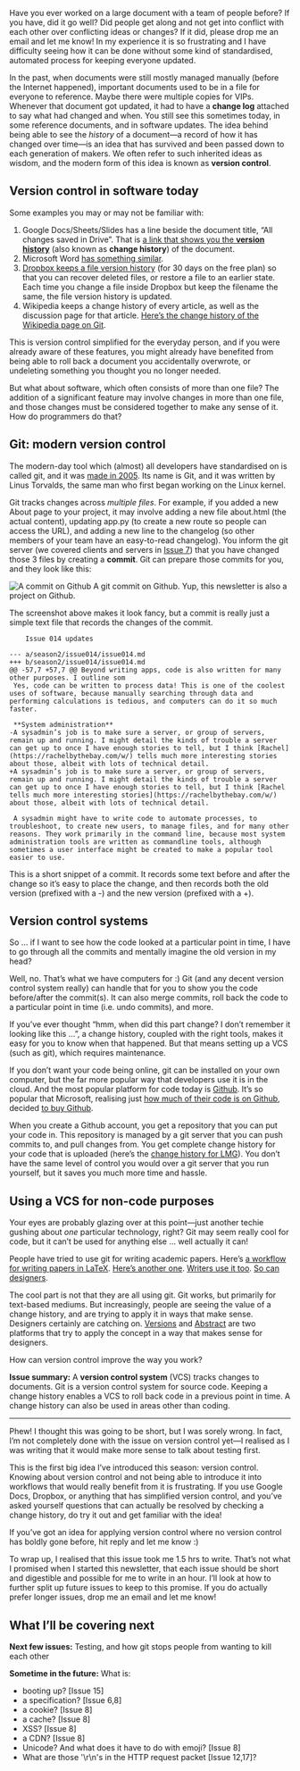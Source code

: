 Have you ever worked on a large document with a team of people before? If you have, did it go well? Did people get along and not get into conflict with each other over conflicting ideas or changes? If it did, please drop me an email and let me know! In my experience it is so frustrating and I have difficulty seeing how it can be done without some kind of standardised, automated process for keeping everyone updated.

In the past, when documents were still mostly managed manually (before the Internet happened), important documents used to be in a file for everyone to reference. Maybe there were multiple copies for VIPs. Whenever that document got updated, it had to have a **change log** attached to say what had changed and when. You still see this sometimes today, in some reference documents, and in software updates. The idea behind being able to see the *history* of a document—a record of how it has changed over time—is an idea that has survived and been passed down to each generation of makers. We often refer to such inherited ideas as wisdom, and the modern form of this idea is known as **version control**.

## Version control in software today

Some examples you may or may not be familiar with:

1. Google Docs/Sheets/Slides has a line beside the document title, “All changes saved in Drive”. That is [a link that shows you the **version history**](https://support.google.com/docs/answer/190843?co=GENIE.Platform%3DDesktop&hl=en) (also known as **change history**) of the document.
2. Microsoft Word [has something similar](https://support.office.com/en-us/article/view-the-version-history-of-an-item-or-file-in-a-list-or-library-53262060-5092-424d-a50b-c798b0ec32b1).
3. [Dropbox keeps a file version history](https://help.dropbox.com/security/version-history-overview) (for 30 days on the free plan) so that you can recover deleted files, or restore a file to an earlier state. Each time you change a file inside Dropbox but keep the filename the same, the file version history is updated.
4. Wikipedia keeps a change history of every article, as well as the discussion page for that article. [Here’s the change history of the Wikipedia page on Git](https://en.wikipedia.org/w/index.php?title=Git&action=history).

This is version control simplified for the everyday person, and if you were already aware of these features, you might already have benefited from being able to roll back a document you accidentally overwrote, or undeleting something you thought you no longer needed.

But what about software, which often consists of more than one file? The addition of a significant feature may involve changes in more than one file, and those changes must be considered together to make any sense of it. How do programmers do that?

## Git: modern version control

The modern-day tool which (almost) all developers have standardised on is called git, and it was [made in 2005](https://en.wikipedia.org/wiki/Git#History). Its name is Git, and it was written by Linus Torvalds, the same man who first began working on the Linux kernel.

Git tracks changes across _multiple files_. For example, if you added a new About page to your project, it may involve adding a new file about.html (the actual content), updating app.py (to create a new route so people can access the URL), and adding a new line to the changelog (so other members of your team have an easy-to-read changelog). You inform the git server (we covered clients and servers in [Issue 7](https://buttondown.email/laymansguide/archive/b36f0f43-e8f5-402d-8c6a-c2a28f5ff556)) that you have changed those 3 files by creating a **commit**. Git can prepare those commits for you, and they look like this:

![A commit on Github](https://github.com/ngjunsiang/laymansguide/blob/master/season2/issue019/issue019_01.png?raw=true)
A git commit on Github. Yup, this newsletter is also a project on Github.

The screenshot above makes it look fancy, but a commit is really just a simple text file that records the changes of the commit.

```
    Issue 014 updates

--- a/season2/issue014/issue014.md
+++ b/season2/issue014/issue014.md
@@ -57,7 +57,7 @@ Beyond writing apps, code is also written for many other purposes. I outline som
 Yes, code can be written to process data! This is one of the coolest uses of software, because manually searching through data and performing calculations is tedious, and computers can do it so much faster.

 **System administration**
-A sysadmin’s job is to make sure a server, or group of servers, remain up and running. I might detail the kinds of trouble a server can get up to once I have enough stories to tell, but I think [Rachel](https://rachelbythebay.com/w/) tells much more interesting stories about those, albeit with lots of technical detail.
+A sysadmin’s job is to make sure a server, or group of servers, remain up and running. I might detail the kinds of trouble a server can get up to once I have enough stories to tell, but I think [Rachel tells much more interesting stories](https://rachelbythebay.com/w/) about those, albeit with lots of technical detail.

 A sysadmin might have to write code to automate processes, to troubleshoot, to create new users, to manage files, and for many other reasons. They work primarily in the command line, because most system administration tools are written as commandline tools, although sometimes a user interface might be created to make a popular tool easier to use.
```

This is a short snippet of a commit. It records some text before and after the change so it’s easy to place the change, and then records both the old version (prefixed with a -) and the new version (prefixed with a +).

## Version control systems

So … if I want to see how the code looked at a particular point in time, I have to go through all the commits and mentally imagine the old version in my head?

Well, no. That’s what we have computers for :) Git (and any decent version control system really) can handle that for you to show you the code before/after the commit(s). It can also merge commits, roll back the code to a particular point in time (i.e. undo commits), and more.

If you’ve ever thought “hmm, when did this part change? I don’t remember it looking like this …”, a change history, coupled with the right tools, makes it easy for you to know when that happened. But that means setting up a VCS (such as git), which requires maintenance.

If you don’t want your code being online, git can be installed on your own computer, but the far more popular way that developers use it is in the cloud. And the most popular platform for code today is [Github](https://github.com/about). It’s so popular that Microsoft, realising just [how much of their code is on Github](https://github.com/Microsoft), decided [to buy Github](https://blogs.microsoft.com/blog/2018/06/04/microsoft-github-empowering-developers/).

When you create a Github account, you get a repository that you can put your code in. This repository is managed by a git server that you can push commits to, and pull changes from. You get complete change history for your code that is uploaded (here’s the [change history for LMG](https://github.com/ngjunsiang/laymansguide/commits/master)). You don’t have the same level of control you would over a git server that you run yourself, but it saves you much more time and hassle.

## Using a VCS for non-code purposes

Your eyes are probably glazing over at this point—just another techie gushing about *one* particular technology, right? Git may seem really cool for code, but it can’t be used for anything else … well actually it can!

People have tried to use git for writing academic papers. Here’s [a workflow for writing papers in LaTeX](https://medium.com/@rvprasad/a-git-workflow-for-writing-papers-in-latex-4cfb31be4b06). [Here’s another one](https://sites.duke.edu/stochastically/2014/07/23/using-git-to-write-papers/). [Writers use it too](https://joebuhlig.com/writing-with-github/). [So can designers](https://medium.com/@dfosco/git-for-designers-856c434716e).

The cool part is not that they are all using git. Git works, but primarily for text-based mediums. But increasingly, people are seeing the value of a change history, and are trying to apply it in ways that make sense. Designers certainly are catching on. [Versions](https://versions.sympli.io/) and [Abstract](https://www.abstract.com/) are two platforms that try to apply the concept in a way that makes sense for designers.

How can version control improve the way you work?

**Issue summary:** A **version control system** (VCS) tracks changes to documents. Git is a version control system for source code. Keeping a change history enables a VCS to roll back code in a previous point in time. A change history can also be used in areas other than coding.

<hr/>

Phew! I thought this was going to be short, but I was sorely wrong. In fact, I’m not completely done with the issue on version control yet—I realised as I was writing that it would make more sense to talk about testing first.

This is the first big idea I’ve introduced this season: version control. Knowing about version control and not being able to introduce it into workflows that would really benefit from it is frustrating. If you use Google Docs, Dropbox, or anything that has simplified version control, and you’ve asked yourself questions that can actually be resolved by checking a change history, do try it out and get familiar with the idea!

If you’ve got an idea for applying version control where no version control has boldly gone before, hit reply and let me know :)

To wrap up, I realised that this issue took me 1.5 hrs to write. That’s not what I promised when I started this newsletter, that each issue should be short and digestible and possible for me to write in an hour. I’ll look at how to further split up future issues to keep to this promise. If you do actually prefer longer issues, drop me an email and let me know!

## What I’ll be covering next

**Next few issues:** Testing, and how git stops people from wanting to kill each other

**Sometime in the future:** What is:

- booting up? [Issue 15]
- a specification? [Issue 6,8]
- a cookie? [Issue 8]
- a cache? [Issue 8]
- XSS? [Issue 8]
- a CDN? [Issue 8]
- Unicode? And what does it have to do with emoji? [Issue 8]
- What are those '\r\n's in the HTTP request packet [Issue 12,17]?
